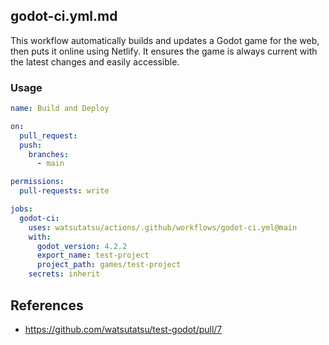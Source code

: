 ## godot-ci.yml.md

This workflow automatically builds and updates a Godot game for the web, then puts it online using Netlify. It ensures the game is always current with the latest changes and easily accessible.

### Usage

```yaml
name: Build and Deploy

on:
  pull_request:
  push:
    branches:
      - main

permissions:
  pull-requests: write

jobs:
  godot-ci:
    uses: watsutatsu/actions/.github/workflows/godot-ci.yml@main
    with:
      godot_version: 4.2.2
      export_name: test-project
      project_path: games/test-project
    secrets: inherit
```

## References
- https://github.com/watsutatsu/test-godot/pull/7
